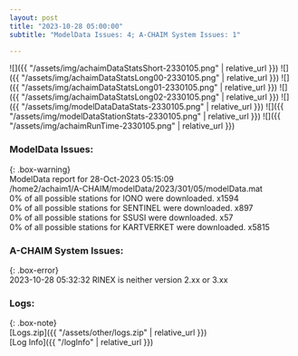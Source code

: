 ```yaml
---
layout: post
title: "2023-10-28 05:00:00"
subtitle: "ModelData Issues: 4; A-CHAIM System Issues: 1"

---
```


![]({{ "/assets/img/achaimDataStatsShort-2330105.png" | relative_url }})
![]({{ "/assets/img/achaimDataStatsLong00-2330105.png" | relative_url }})
![]({{ "/assets/img/achaimDataStatsLong01-2330105.png" | relative_url }})
![]({{ "/assets/img/achaimDataStatsLong02-2330105.png" | relative_url }})
![]({{ "/assets/img/modelDataDataStats-2330105.png" | relative_url }})
![]({{ "/assets/img/modelDataStationStats-2330105.png" | relative_url }})
![]({{ "/assets/img/achaimRunTime-2330105.png" | relative_url }})


### ModelData Issues:  
  
{: .box-warning}  
 ModelData report for 28-Oct-2023 05:15:09   
 /home2/achaim1/A-CHAIM/modelData/2023/301/05/modelData.mat   
 0% of all possible stations for IONO were downloaded. x1594   
 0% of all possible stations for SENTINEL were downloaded. x897   
 0% of all possible stations for SSUSI were downloaded. x57   
 0% of all possible stations for KARTVERKET were downloaded. x5815   
  
### A-CHAIM System Issues:  
  
{: .box-error}  
2023-10-28 05:32:32 RINEX is neither version 2.xx or 3.xx  

### Logs:  
  
{: .box-note}  
[Logs.zip]({{ "/assets/other/logs.zip" | relative_url }})  
[Log Info]({{ "/logInfo" | relative_url }})  
